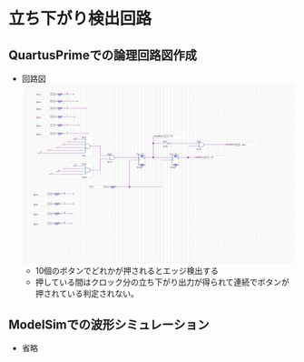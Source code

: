 # 立ち下がり検出回路

## QuartusPrimeでの論理回路図作成
* 回路図
    ![downEdge](../pic_kadai4/downEdge01.png "downEdge")
    * 10個のボタンでどれかが押されるとエッジ検出する
    * 押している間はクロック分の立ち下がり出力が得られて連続でボタンが押されている判定されない。

## ModelSimでの波形シミュレーション
* 省略